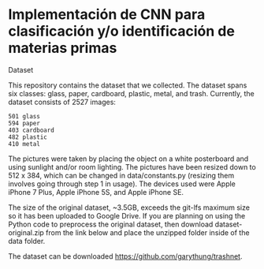 # Implementación de CNN para clasificación y/o identificación de materias primas

 Dataset

This repository contains the dataset that we collected. The dataset spans six classes: glass, paper, cardboard, plastic, metal, and trash. Currently, the dataset consists of 2527 images:

    501 glass
    594 paper
    403 cardboard
    482 plastic
    410 metal

The pictures were taken by placing the object on a white posterboard and using sunlight and/or room lighting. The pictures have been resized down to 512 x 384, which can be changed in data/constants.py (resizing them involves going through step 1 in usage). The devices used were Apple iPhone 7 Plus, Apple iPhone 5S, and Apple iPhone SE.

The size of the original dataset, ~3.5GB, exceeds the git-lfs maximum size so it has been uploaded to Google Drive. If you are planning on using the Python code to preprocess the original dataset, then download dataset-original.zip from the link below and place the unzipped folder inside of the data folder.

The dataset can be downloaded https://github.com/garythung/trashnet.
